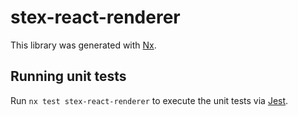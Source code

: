 # stex-react-renderer

This library was generated with [Nx](https://nx.dev).

## Running unit tests

Run `nx test stex-react-renderer` to execute the unit tests via [Jest](https://jestjs.io).
